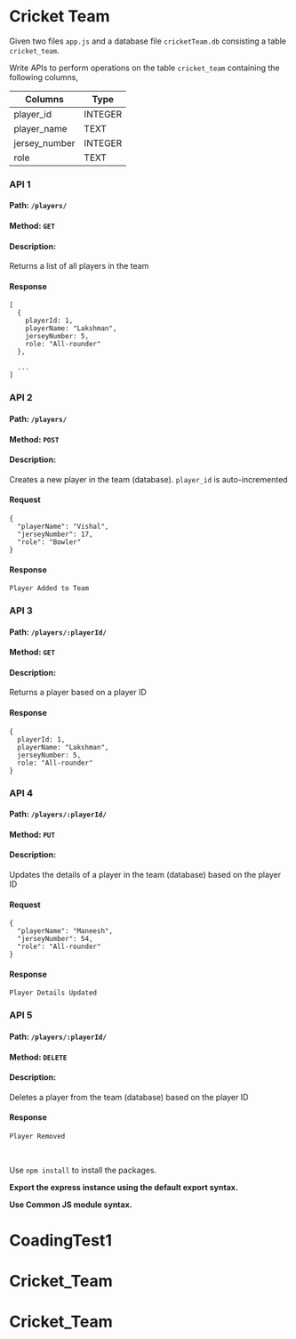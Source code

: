 # Cricket Team

Given two files `app.js` and a database file `cricketTeam.db` consisting a table `cricket_team`.

Write APIs to perform operations on the table `cricket_team` containing the following columns,

| Columns       | Type    |
| ------------- | ------- |
| player_id     | INTEGER |
| player_name   | TEXT    |
| jersey_number | INTEGER |
| role          | TEXT    |

### API 1

#### Path: `/players/`

#### Method: `GET`

#### Description:

Returns a list of all players in the team

#### Response

```
[
  {
    playerId: 1,
    playerName: "Lakshman",
    jerseyNumber: 5,
    role: "All-rounder"
  },

  ...
]
```

### API 2

#### Path: `/players/`

#### Method: `POST`

#### Description:

Creates a new player in the team (database). `player_id` is auto-incremented

#### Request

```
{
  "playerName": "Vishal",
  "jerseyNumber": 17,
  "role": "Bowler"
}
```

#### Response

```
Player Added to Team
```

### API 3

#### Path: `/players/:playerId/`

#### Method: `GET`

#### Description:

Returns a player based on a player ID

#### Response

```
{
  playerId: 1,
  playerName: "Lakshman",
  jerseyNumber: 5,
  role: "All-rounder"
}
```

### API 4

#### Path: `/players/:playerId/`

#### Method: `PUT`

#### Description:

Updates the details of a player in the team (database) based on the player ID

#### Request

```
{
  "playerName": "Maneesh",
  "jerseyNumber": 54,
  "role": "All-rounder"
}
```

#### Response

```
Player Details Updated

```

### API 5

#### Path: `/players/:playerId/`

#### Method: `DELETE`

#### Description:

Deletes a player from the team (database) based on the player ID

#### Response

```
Player Removed
```

<br/>

Use `npm install` to install the packages.

**Export the express instance using the default export syntax.**

**Use Common JS module syntax.**
# CoadingTest1
# Cricket_Team
# Cricket_Team

